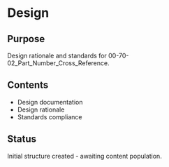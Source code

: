 # Design

## Purpose
Design rationale and standards for 00-70-02_Part_Number_Cross_Reference.

## Contents
- Design documentation
- Design rationale
- Standards compliance

## Status
Initial structure created - awaiting content population.
